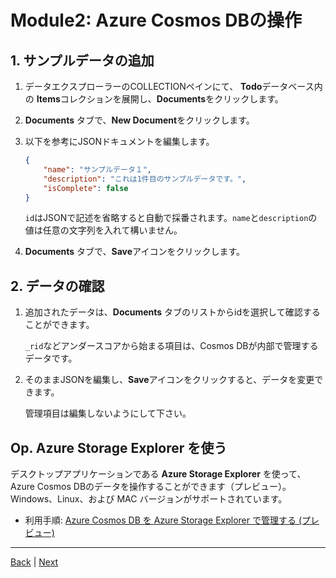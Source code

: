 # Module2: Azure Cosmos DBの操作

## 1. サンプルデータの追加

1. データエクスプローラーのCOLLECTIONペインにて、 **Todo**データベース内の **Items**コレクションを展開し、**Documents**をクリックします。

1. **Documents** タブで、**New Document**をクリックします。

1. 以下を参考にJSONドキュメントを編集します。

    ```JSON
    {
        "name": "サンプルデータ１",
        "description": "これは1件目のサンプルデータです。",
        "isComplete": false
    }
    ```

    ```id```はJSONで記述を省略すると自動で採番されます。```name```と```description```の値は任意の文字列を入れて構いません。

1. **Documents** タブで、**Save**アイコンをクリックします。

## 2. データの確認

1. 追加されたデータは、**Documents** タブのリストからidを選択して確認することができます。

    ```_rid```などアンダースコアから始まる項目は、Cosmos DBが内部で管理するデータです。

1. そのままJSONを編集し、**Save**アイコンをクリックすると、データを変更できます。

    管理項目は編集しないようにして下さい。

## Op. Azure Storage Explorer を使う

デスクトップアプリケーションである **Azure Storage Explorer** を使って、Azure Cosmos DBのデータを操作することができます（プレビュー）。Windows、Linux、および MAC バージョンがサポートされています。

* 利用手順: [Azure Cosmos DB を Azure Storage Explorer で管理する (プレビュー)](https://docs.microsoft.com/ja-jp/azure/cosmos-db/tutorial-documentdb-and-mongodb-in-storage-explorer)

---
[Back](module1.md) | [Next](module3.md)